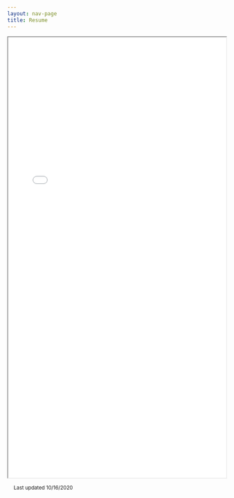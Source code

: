 ```yaml
---
layout: nav-page
title: Resume
---
```


<iframe src="public/images/Lavoie_Resume_10_2020.pdf" width="100%" height="1015px"></iframe>

<small class="message" style="padding: 15px; margin: 5px 0px 10px 0px"> Last updated 10/16/2020 </small>

